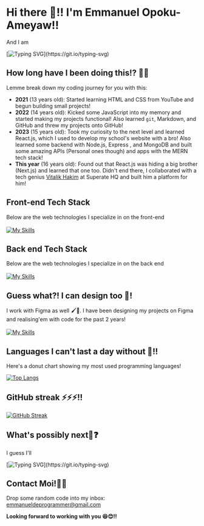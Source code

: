 # Hi there 👋!! I'm Emmanuel Opoku-Ameyaw!!
And I am

[![Typing SVG](https://readme-typing-svg.demolab.com/?lines=A+16-year-old+high+school+student!;A+Front-end+web+developer!;Ready+to+hop+onto+your+next+big+project!;A+Backend+developer!)](https://git.io/typing-svg)

## How long have I been doing this!? 🤔😎
Lemme break down my coding journey for you with this:
- **2021** (13 years old): Started learning HTML and CSS from YouTube and begun building small projects!
- **2022** (14 years old): Kicked some JavaScript into my memory and started making my projects functional! Also learned `git`, Markdown, and GitHub and threw my projects onto GitHub!
- **2023** (15 years old): Took my curiosity to the next level and learned React.js, which I used to develop my school's website with a bro! Also learned some backend with Node.js, Express
  , and MongoDB and built some amazing APIs (Personal ones though) and apps with the MERN tech stack!
- **This year** (16 years old): Found out that React.js was hiding a big brother (Next.js) and learned that one too. Didn't end there, I collaborated with a tech genius [Vitalik Hakim](https://github.com/Vitalik-Hakim) at Superate HQ and built him a platform for him!


## Front-end Tech Stack
Below are the web technologies I specialize in on the front-end
<br />
<br />
[![My Skills](https://skillicons.dev/icons?i=js,html,css,nextjs,react,tailwind,sass,pug,ts)](https://skillicons.dev)

## Back end Tech Stack
Below are the web technologies I specialize in on the back end
<br />
<br />
[![My Skills](https://skillicons.dev/icons?i=js,nodejs,mongodb,express,python)](https://skillicons.dev)

## Guess what?! I can design too 🎨!

I work with Figma as well 🖌🎨. I have been designing my projects on Figma and realising'em with code for the past 2 years!
<br />
<br />
[![My Skills](https://skillicons.dev/icons?i=figma)](https://skillicons.dev)

## Languages I can't last a day without 🤒!!
Here's a donut chart showing my most used programming languages!

[![Top Langs](https://github-readme-stats.vercel.app/api/top-langs/?username=the-pro7&layout=donut)](https://github.com/anuraghazra/github-readme-stats)

## GitHub streak ⚡⚡⚡!!
[![GitHub Streak](https://streak-stats.demolab.com/?user=the-pro7&theme=prussian)](https://git.io/streak-stats)

## What's possibly next🤔❓
I guess I'll

[![Typing SVG](https://readme-typing-svg.demolab.com/?lines=Build+myself+a+personal+website!;Get+deeper+into+the+back-end;Hop+onto+your+next+big+project!)](https://git.io/typing-svg)

## Contact Moi!📧😏
Drop some random code into my inbox: [emmanueldeprogrammer@gmail.com](emmanueldeprogrammer@gmail.com)

**Looking forward to working with you 😆😊!!**
